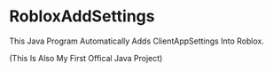 # RobloxAddSettings

This Java Program Automatically Adds ClientAppSettings Into Roblox.

(This Is Also My First Offical Java Project)
